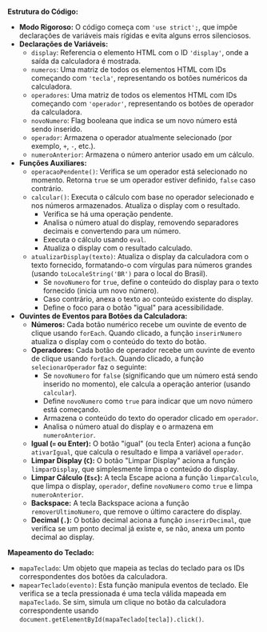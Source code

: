 **Estrutura do Código:**

- **Modo Rigoroso:** O código começa com `'use strict';`, que impõe declarações de variáveis ​​mais rígidas e evita alguns erros silenciosos.
- **Declarações de Variáveis:**
    - `display`: Referencia o elemento HTML com o ID `'display'`, onde a saída da calculadora é mostrada.
    - `numeros`: Uma matriz de todos os elementos HTML com IDs começando com `'tecla'`, representando os botões numéricos da calculadora.
    - `operadores`: Uma matriz de todos os elementos HTML com IDs começando com `'operador'`, representando os botões de operador da calculadora.
    - `novoNumero`: Flag booleana que indica se um novo número está sendo inserido.
    - `operador`: Armazena o operador atualmente selecionado (por exemplo, `+`, `-`, etc.).
    - `numeroAnterior`: Armazena o número anterior usado em um cálculo.
- **Funções Auxiliares:**
    - `operacaoPendente()`: Verifica se um operador está selecionado no momento. Retorna `true` se um operador estiver definido, `false` caso contrário.
    - `calcular()`: Executa o cálculo com base no operador selecionado e nos números armazenados. Atualiza o display com o resultado.
        - Verifica se há uma operação pendente.
        - Analisa o número atual do display, removendo separadores decimais e convertendo para um número.
        - Executa o cálculo usando `eval`.
        - Atualiza o display com o resultado calculado.
    - `atualizarDisplay(texto)`: Atualiza o display da calculadora com o texto fornecido, formatando-o com vírgulas para números grandes (usando `toLocaleString('BR')` para o local do Brasil).
        - Se `novoNumero` for `true`, define o conteúdo do display para o texto fornecido (inicia um novo número).
        - Caso contrário, anexa o texto ao conteúdo existente do display.
        - Define o foco para o botão "igual" para acessibilidade.
- **Ouvintes de Eventos para Botões da Calculadora:**
    - **Números:** Cada botão numérico recebe um ouvinte de evento de clique usando `forEach`. Quando clicado, a função `inserirNumero` atualiza o display com o conteúdo do texto do botão.
    - **Operadores:** Cada botão de operador recebe um ouvinte de evento de clique usando `forEach`. Quando clicado, a função `selecionarOperador` faz o seguinte:
        - Se `novoNumero` for `false` (significando que um número está sendo inserido no momento), ele calcula a operação anterior (usando `calcular`).
        - Define `novoNumero` como `true` para indicar que um novo número está começando.
        - Armazena o conteúdo do texto do operador clicado em `operador`.
        - Analisa o número atual do display e o armazena em `numeroAnterior`.
    - **Igual (`=` ou Enter):** O botão "igual" (ou tecla Enter) aciona a função `ativarIgual`, que calcula o resultado e limpa a variável `operador`.
    - **Limpar Display (`C`):** O botão "Limpar Display" aciona a função `limparDisplay`, que simplesmente limpa o conteúdo do display.
    - **Limpar Cálculo (`Esc`):** A tecla Escape aciona a função `limparCalculo`, que limpa o display, `operador`, define `novoNumero` como `true` e limpa `numeroAnterior`.
    - **Backspace:** A tecla Backspace aciona a função `removerUltimoNumero`, que remove o último caractere do display.
    - **Decimal (`.`):** O botão decimal aciona a função `inserirDecimal`, que verifica se um ponto decimal já existe e, se não, anexa um ponto decimal ao display.

**Mapeamento do Teclado:**

- `mapaTeclado`: Um objeto que mapeia as teclas do teclado para os IDs correspondentes dos botões da calculadora.
- `mapearTeclado(evento)`: Esta função manipula eventos de teclado. Ele verifica se a tecla pressionada é uma tecla válida mapeada em `mapaTeclado`. Se sim, simula um clique no botão da calculadora correspondente usando `document.getElementById(mapaTeclado[tecla]).click()`.
